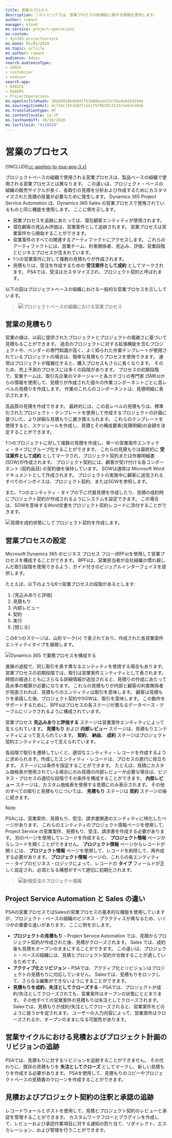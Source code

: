 ```yaml
---
title: 営業のプロセス
description: このトピックでは、営業プロセスの新機能に関する情報を提供します。
author: rumant
manager: kfend
ms.service: project-operations
ms.custom:
- dyn365-projectservice
ms.date: 03/01/2019
ms.topic: article
ms.author: rumant
audience: Admin
search.audienceType:
- admin
- customizer
- enduser
search.app:
- D365CE
- D365PS
- ProjectOperations
ms.openlocfilehash: 38e02018e46943f53680babd12c7bede0a5d19de
ms.sourcegitcommit: 4cf1dc1561b92fca4175f0b3813133c5e63ce8e6
ms.translationtype: HT
ms.contentlocale: ja-JP
ms.lasthandoff: 10/28/2020
ms.locfileid: "4129324"
---
```

# <a name="sales-processes"></a>営業のプロセス

[!INCLUDE[cc-applies-to-psa-app-3.x](../includes/cc-applies-to-psa-app-3x.md)]

プロジェクトベースの組織で使用される営業プロセスは、製品ベースの組織で使用される営業プロセスとは異なります。 この違いは、プロジェクト・ベースの組織の販売サイクルが長く、各取引の見積を分析および作成するためにカスタマイズされた見積の技量が必要なために発生します。 Dynamics 365 Project Service Automation は、Dynamics 365 Sales の営業プロセスで使用されているものと同じ機能を使用します。 ここに例を示します。

- 営業プロセスを追跡にあたっては、潜在顧客エンティティが使用されます。
- 潜在顧客の見込み評価は、営業案件として追跡されます。 営業プロセスは営業案件から開始することができます。
- 営業案件のすべての関連するアーティファクトにアクセスします。 これらのアーティファクトには、営業チーム、利害関係者、見込み、評価、営業段階とビジネスプロセスが含まれています。
- 1つの営業案件に対して複数の見積もりが作成されます。
- 見積もりは、受注を作成するための **受注案件として成約** としてマークされます。 PSAでは、受注はカスタマイズされ、プロジェクト契約と呼ばれます。

以下の図はプロジェクトベースの組織における一般的な営業プロセスを示ししています。

> ![プロジェクトベースの組織における営業プロセス](media/basic-guide-1.png)

## <a name="estimating-a-sale"></a>営業の見積もり
営業の値は、以前に提供されたプロジェクトとプロジェクトの複雑さに基づいて見積もることができます。 過去のプロジェクトに対する拡張機能を含むプロジェクトや、ベンダーの専門知識が高く、よく知られた作業テンプレートが使用されているプロジェクトの場合は、簡単な見積もりプロセスを使用できます。 通常はプロジェクトが複雑化すると、購入プロセスもさらに長くなります。 そのため、売上予測のプロセスには多くの段階があります。 プロセスの初期段階で、営業チームは、取引先企業のマネージャーと各カテゴリの専門家 (SMEs)からの情報を使用して、見積りが作成された個々の作業コンポーネントごとに高レベルの見積りを作成します。 作業のこれらのコンポーネントは、見積明細に表示されます。 

高品質の見積を作成できます。 最終的には、この高レベルの見積もりは、標準化されたプロジェクト・テンプレートを使用して作成するプロジェクトの計画に基づいた、より詳細な見積もりに置き換えられます。 これらのテンプレートを使用すると、スケジュールを作成し、見積とその構成要素(見積明細)の金額を決定することができます。 

1つのプロジェクトに対して複数の見積を作成し、単一の営業案件エンティティ・タイプにグループ化することができます。 これらの見積もりは最終的に **受注案件として成約** としてマークされ、プロジェクト契約または作業明細書(SOW)が作成されます。 プロジェクト契約には、顧客が受け付ける各コンポーネント (契約品目) の契約値を保持しています。 SOWは通常は Microsoft Word ドキュメントとして作成されます。 プロジェクトの実施中に顧客に送信されるすべてのインボイスは、プロジェクト契約、またはSOWを参照します。

また、1つのエンティティ・タイプの下に代替見積を作成したり、見積の成約時にプロジェクト契約が作成されるようにシステムを設定できます。 この場合は、SOWを意味するWord文書をプロジェクト契約レコードに添付することができます。

![見積を成約状態にしてプロジェクト契約を作成します。](media/basic-guide-2.png)

## <a name="configuring-the-sales-process"></a>営業プロセスの設定
Microsoft Dynamics 365 のビジネス プロセス フロー(BPFs)を使用して営業プロセスを構成することができます。 BPFsは、営業担当者が会社組織の慣れ親しんだ取引段階を使用できるよう、ガイド付きのビジュアルインターフェイスを提供します。

たとえば、以下のような6つ営業プロセスの段階があるとします:

1. [見込みありと評価]
2. 見積もり
3. 内部レビュー
4. 契約
5. 実行
6. [閉じる]

この6つのステージは、山形マーク(\>) で表されており、作成された各営業案件エンティティタイプを展開します。

![Dynamics 365 で業務プロセスを構成する](media/basic-guide-3.png)
 
進展の過程で、同じ取引を表す異なるエンティティを使用する場合もあります。 営業プロセスの初期段階では、取引は営業案件エンティティとして表されます。 時間の経過とともにさらなる詳細情報が追加されると、見積りの作成にあたって高水準の概算が必要になります。 これらの見積もりが内部と顧客の利害関係者が見直されれば、見積もりのエンティティは取引を意味します。 顧客は見積もりを承諾した後、プロジェクト契約やSOWは、取引を意味します。 この動作をサポートするために、BPFsはプロセスの各ステージが異なるデータベース・テーブルにリンクされるように構成されています。

営業プロセス **見込みありと評価する** ステージは営業案件エンティティによって支えられています。 **見積もり** および **内部レビュー** ステージは、見積もりエンティティによって支えられています。 **契約**、 **納品**、 **成約** ステージはプロジェクト契約エンティティによって支えられています。

各段階で取引を遷移していくと、適切なエンティティ・レコードを作成するように求められます。作成したエンティティ・レコードは、プロセスの進行に役立ちます。 ステージには条件を指定することができます。 たとえば、見積にカスタム価格表が使用されている場合にのみ見積の内部レビューが必要な場合は、ビジネス・プロセスの適切な段階でその条件を構成することができます。 **内部レビュー** ステージは、カスタム価格表を使用する見積にのみ表示されます。 その他のすべての取引と見積もりについては、 **見積もり** ステージは **契約** ステージの後に続きます。

> [!NOTE]
> PSAには、営業案件、見積もり、受注、請求書関連のエンティティに特化したページがあります。 これらのエンティティのプロジェクト情報ページを使用して、Project Service の営業案件、見積もり、受注、請求書を作成する必要があります。 別のページを使用してレコードを作成すると、 **プロジェクト情報** ページからレコードを開くことができません。 **プロジェクト情報** ページからレコードが開くには、 **プロジェクト情報** ページを使用して、レコードを削除して、再作成する必要があります。 **プロジェクト情報** ページの、これらの各エンティティー・タイプのビジネス・ロジックによって、レコードの **タイプ** フィールドが正しく設定され、必須となる構想がすべて適切に初期化されます。

> ![新規受注のプロジェクト情報](media/basic-guide-4.png)
 
## <a name="differences-between-project-service-automation-and-sales"></a>Project Service Automation と Sales の違い
PSAの営業プロセスではSalesの営業プロセスの基本的な機能を使用していますが、プロジェクト・ベースの組織のビジネス・プラクティスが異なるため、いくつかの重要な違いがあります。 ここに例を示します。

- **プロジェクトの見積もり** – Project Service Automation では、見積からプロジェクト契約が作成された後、見積がクローズされます。 Sales では、成約後も見積をオープンのままにすることができます。 この違いは、プロジェクト・ベースの組織には、見積とプロジェクト契約が合致することが適しているためです。 
- **アクティブ化とリビジョン** – PSAでは、アクティブ化とリビジョンはプロジェクトの見積もりに対応していません。 Salesでは、見積もりをロックして、さらなる編集ができないようにすることができます。
- **見積もりを成約、失注としてクローズする** – PSAでは、プロジェクトが成約/失注としてクローズされても、営業案件はオープンの状態にとどまります。 その他すべての営業案件の見積もりは失注としてクローズされます。 Salesでは、見積もりが成約/失注としてクローズされると、営業案件をどのように扱うかを促されます。 ユーザーの入力内容によって、営業案件はクローズされるか、オープンのままになる可能性があります。

## <a name="tracking-revisions-to-quotes-and-project-plans-in-the-sales-cycle"></a>営業サイクルにおける見積およびプロジェクト計画のリビジョンの追跡
PSAでは、見積もりに対するリビジョンを追跡することができません。 その代わりに、既存の見積もりを **失注としてクローズ** としてマークし、新しい見積もりを作成する必要があります。 PSAを使用して、見積もりのコピーやプロジェクトベースの見積書のクローンを作成することができます。

## <a name="tracking-comments-and-approvals-of-quotes-and-project-contracts"></a>見積およびプロジェクト契約の注釈と承認の追跡
レコードウォールとポストを使用して、見積とプロジェクト契約のレビューと承認を管理することができます。 カスタムワークフローとプラグインを作成して、レビューおよび承認作業項目に対する通知の割り当て、リダイレクト、エスカレーション、および管理を行うことができます。
